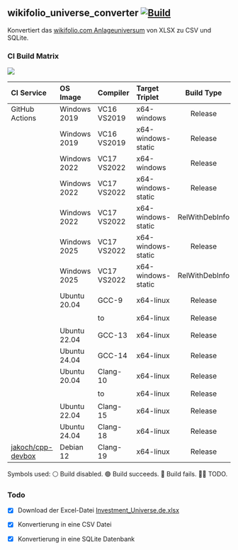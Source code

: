 ## wikifolio_universe_converter [![Build](https://github.com/jakoch/wikifolio_universe_converter/actions/workflows/build.yml/badge.svg?branch=main)](https://github.com/jakoch/wikifolio_universe_converter/actions/)

Konvertiert das [wikifolio.com Anlageuniversum](https://help.wikifolio.com/article/102-welche-werte-kann-ich-im-wikifolio-handeln) von XLSX zu CSV und SQLite.

### CI Build Matrix

[![](http://github-actions.40ants.com/jakoch/wikifolio_universe_converter/matrix.svg)](https://github.com/jakoch/wikifolio_universe_converter/actions/)

|   CI Service        | OS Image     | Compiler    | Target Triplet      | Build Type     | Status |
|:------------------- |:------------ |:----------- |:------------------- |:--------------:|:------:|
|  GitHub Actions     | Windows 2019 | VC16 VS2019 | x64-windows         | Release        |   👷🏼   |
|                     | Windows 2019 | VC16 VS2019 | x64-windows-static  | Release        |   ⚪   |
|                     | Windows 2022 | VC17 VS2022 | x64-windows         | Release        |   👷🏼   |
|                     | Windows 2022 | VC17 VS2022 | x64-windows-static  | Release        |   ⚪🟢 |
|                     | Windows 2022 | VC17 VS2022 | x64-windows-static  | RelWithDebInfo |   ⚪🟢 |
|                     | Windows 2025 | VC17 VS2022 | x64-windows-static  | Release        |   🟢   |
|                     | Windows 2025 | VC17 VS2022 | x64-windows-static  | RelWithDebInfo |   🟢   |
|                     | Ubuntu 20.04 | GCC-9       | x64-linux           | Release        |   ⚪🟢 |
|                     |              | to          | x64-linux           | Release        |   ⚪🟢|
|                     | Ubuntu 22.04 | GCC-13      | x64-linux           | Release        |   🟢   |
|                     | Ubuntu 24.04 | GCC-14      | x64-linux           | Release        |   🟢   |
|                     | Ubuntu 20.04 | Clang-10    | x64-linux           | Release        |   ⚪🟢|
|                     |              | to          | x64-linux           | Release        |   ⚪🟢|
|                     | Ubuntu 22.04 | Clang-15    | x64-linux           | Release        |   🟢   |
|                     | Ubuntu 24.04 | Clang-18    | x64-linux           | Release        |   🟢   |
| [jakoch/cpp-devbox] | Debian 12    | Clang-19    | x64-linux           | Release        |   🟢   |

Symbols used: ⚪ Build disabled. 🟢 Build succeeds. 🔴 Build fails. 👷🏼 TODO.

### Todo
- [x] Download der Excel-Datei [Investment_Universe.de.xlsx](https://wikifoliostorage.blob.core.windows.net/prod-documents/Investment_Universe.de.xlsx)
- [x] Konvertierung in eine CSV Datei
- [x] Konvertierung in eine SQLite Datenbank


[jakoch/cpp-devbox]: https://github.com/jakoch/cpp-devbox
